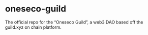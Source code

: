 # oneseco-guild
The official repo for the “Oneseco Guild”, a web3 DAO based off the guild.xyz on chain platform. 
